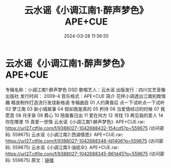 ﻿---
title: 云水谣《小调江南1·醉声梦色》APE+CUE
date: 2024-03-28 11:36:55
categories: WAV车载音乐、镜像
tags: 华语中文
---
# 云水谣《小调江南1·醉声梦色》APE+CUE

专辑名称：小调江南1·醉声梦色 DSD
歌唱艺人：云水谣
出版发行：四川文艺音像出版社
发行时间： 2009-4
音乐格式：APE+CUE
简介
花样小调透出江南别致情趣
精良制作打造流行发烧新格调
专辑曲目
01 人约黄昏后
点一下试听点一下试听
02 梦江南
03 新小城故事
04 假如我是真的
05 矜持
06 当爱情经过的时候
07 我愿意
08 月牙泉
09 葬心
10 陪我看日出
11 爱在何方
12 寻找
13 再见我的爱人
14 你在哪里
15 真爱一世情
云水谣《小调江南1·醉声梦色》APE+CUE.rar: https://url27.ctfile.com/f/9388027-1042688432-154cd5?p=559675
(访问密码: 559675)
云水谣《小调江南2·西湖情思》APE+CUE.rar: https://url27.ctfile.com/f/9388027-1042688348-fd1406?p=559675
(访问密码: 559675)
云水谣《小调江南3·油纸伞》APE+CUE.rar: https://url27.ctfile.com/f/9388027-1042688345-861d45?p=559675
(访问密码: 559675)
原文：[链接](https://blog.sina.com.cn/s/blog_1647c7e76010314vm.html)